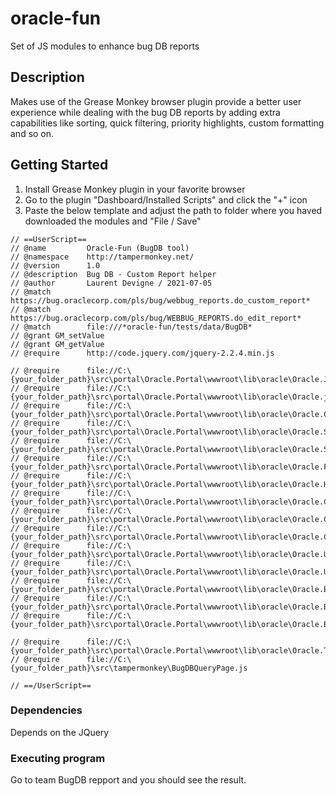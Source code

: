 # oracle-fun
Set of JS modules to enhance bug DB reports 

## Description
Makes use of the Grease Monkey browser plugin provide a better user experience while dealing with the bug DB reports by adding extra capabilities like sorting, quick filtering, priority highlights, custom formatting and so on.

## Getting Started
1) Install Grease Monkey plugin in your favorite browser
2) Go to the plugin "Dashboard/Installed Scripts" and click the "+" icon
3) Paste the below template and adjust the path to folder where you haved downloaded the modules and "File / Save"

```
// ==UserScript== 
// @name         Oracle-Fun (BugDB tool)
// @namespace    http://tampermonkey.net/
// @version      1.0
// @description  Bug DB - Custom Report helper
// @author       Laurent Devigne / 2021-07-05
// @match        https://bug.oraclecorp.com/pls/bug/webbug_reports.do_custom_report*
// @match        https://bug.oraclecorp.com/pls/bug/WEBBUG_REPORTS.do_edit_report*
// @match        file:///*oracle-fun/tests/data/BugDB*
// @grant GM_setValue
// @grant GM_getValue
// @require      http://code.jquery.com/jquery-2.2.4.min.js

// @require      file://C:\{your_folder_path}\src\portal\Oracle.Portal\wwwroot\lib\oracle\Oracle.JQuery.js
// @require      file://C:\{your_folder_path}\src\portal\Oracle.Portal\wwwroot\lib\oracle\Oracle.js
// @require      file://C:\{your_folder_path}\src\portal\Oracle.Portal\wwwroot\lib\oracle\Oracle.Conversion.js
// @require      file://C:\{your_folder_path}\src\portal\Oracle.Portal\wwwroot\lib\oracle\Oracle.Storage.js
// @require      file://C:\{your_folder_path}\src\portal\Oracle.Portal\wwwroot\lib\oracle\Oracle.Settings.js
// @require      file://C:\{your_folder_path}\src\portal\Oracle.Portal\wwwroot\lib\oracle\Oracle.Formating.js
// @require      file://C:\{your_folder_path}\src\portal\Oracle.Portal\wwwroot\lib\oracle\Oracle.HTML.js
// @require      file://C:\{your_folder_path}\src\portal\Oracle.Portal\wwwroot\lib\oracle\Oracle.Controls.js
// @require      file://C:\{your_folder_path}\src\portal\Oracle.Portal\wwwroot\lib\oracle\Oracle.Controls.Themes.js
// @require      file://C:\{your_folder_path}\src\portal\Oracle.Portal\wwwroot\lib\oracle\Oracle.Controls.Grids.js
// @require      file://C:\{your_folder_path}\src\portal\Oracle.Portal\wwwroot\lib\oracle\Oracle.Users.js
// @require      file://C:\{your_folder_path}\src\portal\Oracle.Portal\wwwroot\lib\oracle\Oracle.Users.Data.js
// @require      file://C:\{your_folder_path}\src\portal\Oracle.Portal\wwwroot\lib\oracle\Oracle.BugDB.js
// @require      file://C:\{your_folder_path}\src\portal\Oracle.Portal\wwwroot\lib\oracle\Oracle.BugDB.BugGrid.js
// @require      file://C:\{your_folder_path}\src\portal\Oracle.Portal\wwwroot\lib\oracle\Oracle.BugDB.FilterPanel.js

// @require      file://C:\{your_folder_path}\src\portal\Oracle.Portal\wwwroot\lib\oracle\Oracle.Tampermonkey.js
// @require      file://C:\{your_folder_path}\src\tampermonkey\BugDBQueryPage.js

// ==/UserScript== 
```


### Dependencies
Depends on the JQuery

### Executing program
Go to team BugDB repport and you should see the result.

